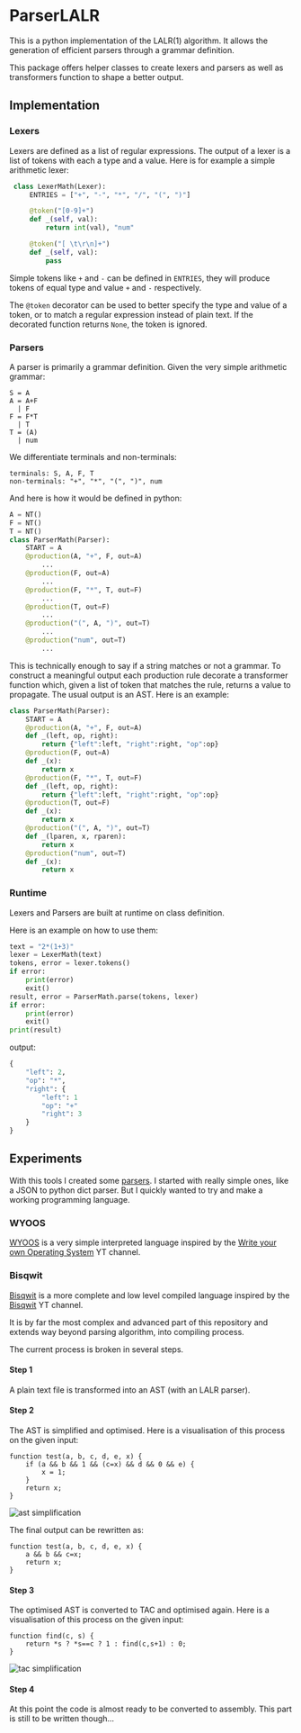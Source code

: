 # ParserLALR
This is a python implementation of the LALR(1) algorithm. It allows the generation of efficient parsers through a grammar definition.

This package offers helper classes to create lexers and parsers as well as transformers function to shape a better output.

## Implementation
### Lexers
Lexers are defined as a list of regular expressions. The output of a lexer is a list of tokens with each a type and a value. Here is for example a simple arithmetic lexer:
```py
 class LexerMath(Lexer):
     ENTRIES = ["+", "-", "*", "/", "(", ")"]

     @token("[0-9]+")
     def _(self, val):
         return int(val), "num"

     @token("[ \t\r\n]+")
     def _(self, val):
         pass
```
Simple tokens like `+` and `-` can be defined in `ENTRIES`, they will produce tokens of equal type and value `+` and `-` respectively.

The `@token` decorator can be used to better specify the type and value of a token, or to match a regular expression instead of plain text. If the decorated function returns `None`, the token is ignored.

### Parsers
A parser is primarily a grammar definition.
Given the very simple arithmetic grammar:
```
S = A
A = A+F
  | F
F = F*T
  | T
T = (A)
  | num
```
We differentiate terminals and non-terminals:
```
terminals: S, A, F, T
non-terminals: "+", "*", "(", ")", num
```
And here is how it would be defined in python:
```py
A = NT()
F = NT()
T = NT()
class ParserMath(Parser):
	START = A
	@production(A, "+", F, out=A)
		...
	@production(F, out=A)
		...
	@production(F, "*", T, out=F)
		...
	@production(T, out=F)
		...
	@production("(", A, ")", out=T)
		...
	@production("num", out=T)
		...
```
This is technically enough to say if a string matches or not a grammar. To construct a meaningful output each production rule decorate a transformer function which, given a list of token that matches the rule, returns a value to propagate. The usual output is an AST.
Here is an example:
```py
class ParserMath(Parser):
    START = A
    @production(A, "+", F, out=A)
	def _(left, op, right):
        return {"left":left, "right":right, "op":op}
    @production(F, out=A)
    def _(x):
		return x
    @production(F, "*", T, out=F)
	def _(left, op, right):
        return {"left":left, "right":right, "op":op}
    @production(T, out=F)
    def _(x):
		return x
    @production("(", A, ")", out=T)
    def _(lparen, x, rparen):
		return x
    @production("num", out=T)
    def _(x):
		return x
```

### Runtime
Lexers and Parsers are built at runtime on class definition.

Here is an example on how to use them:
```py
text = "2*(1+3)"
lexer = LexerMath(text)
tokens, error = lexer.tokens()
if error:
    print(error)
	exit()
result, error = ParserMath.parse(tokens, lexer)
if error:
    print(error)
	exit()
print(result)
```
output:
```py
{
	"left": 2,
	"op": "*",
	"right": {
		"left": 1
		"op": "+"
		"right": 3
	}
}
```

## Experiments
With this tools I created some [parsers](grammars). I started with really simple ones, like a JSON to python dict parser. But I quickly wanted to try and make a working programming language.

### WYOOS
[WYOOS](grammars/wyoos) is a very simple interpreted language inspired by the [Write your own Operating System](https://www.youtube.com/channel/UCQdZltW7bh1ta-_nCH7LWYw) YT channel.

### Bisqwit
[Bisqwit](grammars/bisqwit) is a more complete and low level compiled language inspired by the [Bisqwit](https://www.youtube.com/c/Bisqwit) YT channel.

It is by far the most complex and advanced part of this repository and extends way beyond parsing algorithm, into compiling process.

The current process is broken in several steps.

#### Step 1
A plain text file is transformed into an AST (with an LALR parser).

#### Step 2
The AST is simplified and optimised.
Here is a visualisation of this process on the given input:

```
function test(a, b, c, d, e, x) {
    if (a && b && 1 && (c=x) && d && 0 && e) {
        x = 1;
    }
    return x;
}
```

![ast simplification](grammars/bisqwit/ast.gif)

The final output can be rewritten as:
```
function test(a, b, c, d, e, x) {
	a && b && c=x;
	return x;
}
```

#### Step 3
The optimised AST is converted to TAC and optimised again.
Here is a visualisation of this process on the given input:

```
function find(c, s) {
	return *s ? *s==c ? 1 : find(c,s+1) : 0;
}
```

![tac simplification](grammars/bisqwit/tac.gif)

#### Step 4
At this point the code is almost ready to be converted to assembly. This part is still to be written though...
